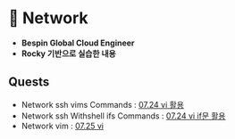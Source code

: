 # 💾 Network
- **Bespin Global Cloud Engineer**
- **Rocky 기반으로 실습한 내용**
## Quests
- Network ssh vims Commands : [07.24 vi 활용](codes/quests/01_network_ssh_vims.md)
- Network ssh Withshell ifs Commands : [07.24 vi if문 활용](codes/quests/02_ssh_withshell_ifs.md)
- Network vim : [07.25 vi](codes/quests/03.md)
